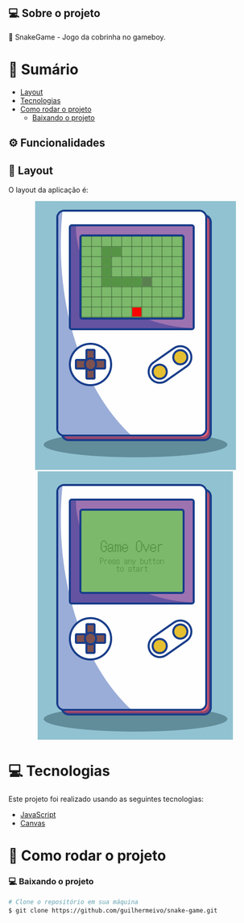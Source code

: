 ## 💻 Sobre o projeto

🐍 SnakeGame - Jogo da cobrinha no gameboy.

# :scroll: Sumário

- [Layout](#🎨-Layout)
- [Tecnologias](#computer-tecnologias)
- [Como rodar o projeto](#construction_worker-como-rodar-o-projeto)
    - [Baixando o projeto](#computer-baixando-o-projeto)

## ⚙️ Funcionalidades

## 🎨 Layout

O layout da aplicação é:

<div align="center">
    <img src="https://github.com/guilhermeivo/snake-game/blob/master/.github/InGameScreen.png" alt="SnakeGame" title="SnakeGame" />
</div>
<div align="center">
    <img src="https://github.com/guilhermeivo/snake-game/blob/master/.github/GameOverScreen.png" alt="SnakeGame" title="SnakeGame" />
</div>

# :computer: Tecnologias

Este projeto foi realizado usando as seguintes tecnologias:

<ul>
  <li><a href="https://www.javascript.com/">JavaScript</a></li>
  <li><a href="https://developer.mozilla.org/docs/Web/API/Canvas_API">Canvas</a></li>
</ul>

# :construction_worker: Como rodar o projeto

### :computer: Baixando o projeto

```bash
# Clone o repositório em sua máquina
$ git clone https://github.com/guilhermeivo/snake-game.git
```